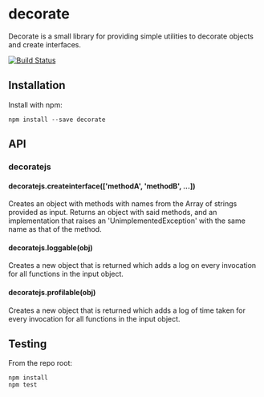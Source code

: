 # decorate

Decorate is a small library for providing simple utilities to decorate objects and create interfaces.

[![Build Status](https://secure.travis-ci.org/user/decoratejs.svg?branch=master)](https://travis-ci.org/aadityakalsi/decoratejs.svg?branch=master)


## Installation

Install with npm:

```
npm install --save decorate
```


## API

### decoratejs
#### decoratejs.createinterface(['methodA', 'methodB', ...])
Creates an object with methods with names from the Array of strings provided as input. Returns an object with said methods, and an implementation that raises an 'UnimplementedException' with the same name as that of the method.
#### decoratejs.loggable(obj)
Creates a new object that is returned which adds a log on every invocation for all functions in the input object.
#### decoratejs.profilable(obj)
Creates a new object that is returned which adds a log of time taken for every invocation for all functions in the input object.



## Testing

From the repo root:

```
npm install
npm test
```
